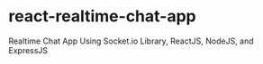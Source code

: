 # react-realtime-chat-app
Realtime Chat App Using Socket.io Library, ReactJS, NodeJS, and ExpressJS
